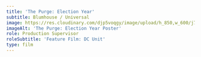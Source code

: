 ```yaml
---
title: 'The Purge: Election Year'
subtitle: Blumhouse / Universal
image: https://res.cloudinary.com/djp5voqgy/image/upload/h_850,w_600/j7egx3jdkxc3bpcujaxi.jpg
imageAlt: 'The Purge: Election Year Poster'
role: Production Supervisor
roleSubtitle: 'Feature Film: DC Unit'
type: film
---
```

